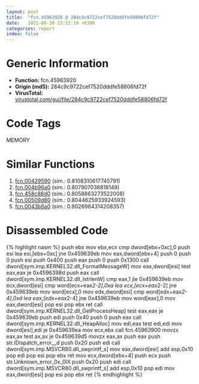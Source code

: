 ```yaml
---
layout: post
title:  "fcn.45963920 @ 284c9c9722cef7520dddfe58806fd72f"
date:   2021-08-30 15:52:19 +0300
categories: report
index: false
---
```


# Generic Information
- **Function:** fcn.45963920
- **Origin (md5):** 284c9c9722cef7520dddfe58806fd72f
- **VirusTotal:** [virustotal.com/gui/file/284c9c9722cef7520dddfe58806fd72f][virustotal_ref]

# Code Tags
<span class="tag" id="MEMORY">MEMORY</span>


# Similar Functions

1. [fcn.00429590][similar_1_ref] (sim.: 0.8108310617745791)
2. [fcn.004b96a0][similar_2_ref] (sim.: 0.807907038818149)
3. [fcn.458c88d0][similar_3_ref] (sim.: 0.8058863273522008)
4. [fcn.00509d80][similar_4_ref] (sim.: 0.8044625933924593)
5. [fcn.0043b8a0][similar_5_ref] (sim.: 0.8026984314208357)


# Disassembled Code

{% highlight nasm %}
push ebx
mov ebx,ecx
cmp dword[ebx+0xc],0
push esi
lea esi,[ebx+0xc]
jne 0x459639eb
mov eax,dword[ebx+4]
push 0
push 0
push esi
push 0x400
push eax
push 0
push 0x1300
call dword[sym.imp.KERNEL32.dll_FormatMessageW]
mov eax,dword[esi]
test eax,eax
je 0x4596398d
push eax
call dword[sym.imp.KERNEL32.dll_lstrlenW]
cmp eax,1
jle 0x459639eb
mov ecx,dword[esi]
cmp word[ecx+eax*2-2],0xa
lea ecx,[ecx+eax*2-2]
jne 0x459639eb
mov word[ecx],0
mov edx,dword[esi]
cmp word[edx+eax*2-4],0xd
lea eax,[edx+eax*2-4]
jne 0x459639eb
mov word[eax],0
mov eax,dword[esi]
pop esi
pop ebx
ret 
call dword[sym.imp.KERNEL32.dll_GetProcessHeap]
test eax,eax
je 0x459639eb
push edi
push 0x40
push 0
push eax
call dword[sym.imp.KERNEL32.dll_HeapAlloc]
mov edi,eax
test edi,edi
mov dword[esi],edi
je 0x459639ea
mov ecx,ebx
call fcn.45963900
movzx eax,ax
test ax,ax
je 0x459639d5
movzx eax,ax
push eax
push str.IDispatch_error__d
push 0x20
push edi
call dword[sym.imp.MSVCR80.dll_swprintf_s]
mov eax,dword[esi]
add esp,0x10
pop edi
pop esi
pop ebx
ret 
mov ecx,dword[ebx+4]
push ecx
push str.Unknown_error_0x_0lX
push 0x20
push edi
call dword[sym.imp.MSVCR80.dll_swprintf_s]
add esp,0x10
pop edi
mov eax,dword[esi]
pop esi
pop ebx
ret 
{% endhighlight %}


[similar_1_ref]: /report/fcn.00429590@e2ba7f10eb234338a49853c34d7d9c56
[similar_2_ref]: /report/fcn.004b96a0@1160595edb203a63cb2ca3ce2ff04f47
[similar_3_ref]: /report/fcn.458c88d0@284c9c9722cef7520dddfe58806fd72f
[similar_4_ref]: /report/fcn.00509d80@e2ba7f10eb234338a49853c34d7d9c56
[similar_5_ref]: /report/fcn.0043b8a0@18980bd3439a28c3ca084fb94b418e27
[virustotal_ref]: https://www.virustotal.com/gui/file/284c9c9722cef7520dddfe58806fd72f